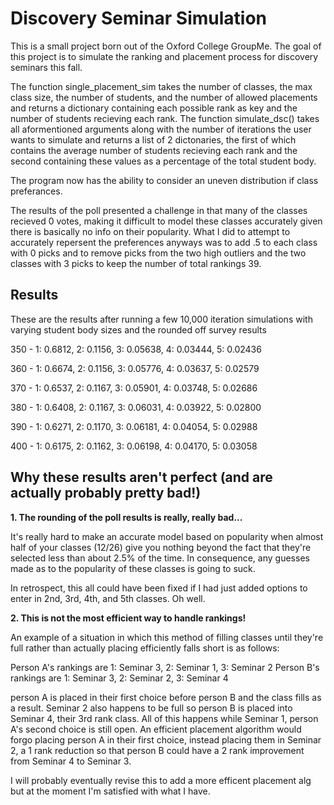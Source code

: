 # Discovery Seminar Simulation

This is a small project born out of the Oxford College GroupMe. The goal of this project is to simulate the ranking and placement process for discovery seminars this fall. 

The function single_placement_sim takes the number of classes, the max class size, the number of students, and the number of allowed placements and returns a dictionary containing each possible rank as key and the number of students recieving each rank. The function simulate_dsc() takes all aformentioned arguments along with the number of iterations the user wants to simulate and returns a list of 2 dictonaries, the first of which contains the average number of students recieving each rank and the second containing these values as a percentage of the total student body.

The program now has the ability to consider an uneven distribution if class preferances. 

The results of the poll presented a challenge in that many of the classes recieved 0 votes, making it difficult to model these classes accurately given there is basically no info on their popularity. What I did to attempt to accurately repersent the preferences anyways was to add .5 to each class with 0 picks and to remove picks from the two high outliers and the two classes with 3 picks to keep the number of total rankings 39.

## Results

These are the results after running a few 10,000 iteration simulations with varying student body sizes and the rounded off survey results

350 - 1: 0.6812, 2: 0.1156, 3: 0.05638, 4: 0.03444, 5: 0.02436

360 - 1: 0.6674, 2: 0.1156, 3: 0.05776, 4: 0.03637, 5: 0.02579

370 - 1: 0.6537, 2: 0.1167, 3: 0.05901, 4: 0.03748, 5: 0.02686

380 - 1: 0.6408, 2: 0.1167, 3: 0.06031, 4: 0.03922, 5: 0.02800

390 - 1: 0.6271, 2: 0.1170, 3: 0.06181, 4: 0.04054, 5: 0.02988

400 - 1: 0.6175, 2: 0.1162, 3: 0.06198, 4: 0.04170, 5: 0.03058

## Why these results aren't perfect (and are actually probably pretty bad!)

**1. The rounding of the poll results is really, really bad...**

It's really hard to make an accurate model based on popularity when almost half of your classes (12/26) give you nothing beyond the fact that they're selected less than about 2.5% of the time. In consequence, any guesses made as to the popularity of these classes is going to suck.

In retrospect, this all could have been fixed if I had just added options to enter in 2nd, 3rd, 4th, and 5th classes. Oh well.

**2. This is not the most efficient way to handle rankings!**

An example of a situation in which this method of filling classes until they're full rather than actually placing efficiently falls short is as follows:

Person A's rankings are 1: Seminar 3, 2: Seminar 1, 3: Seminar 2
Person B's rankings are 1: Seminar 3, 2: Seminar 2, 3: Seminar 4

person A is placed in their first choice before person B and the class fills as a result. Seminar 2 also happens to be full so person B is placed into Seminar 4, their 3rd rank class. All of this happens while Seminar 1, person A's second choice is still open. An efficient placement algorithm would forgo placing person A in their first choice, instead placing them in Seminar 2, a 1 rank reduction so that person B could have a 2 rank improvement from Seminar 4 to Seminar 3.

I will probably eventually revise this to add a more efficent placement alg but at the moment I'm satisfied with what I have.